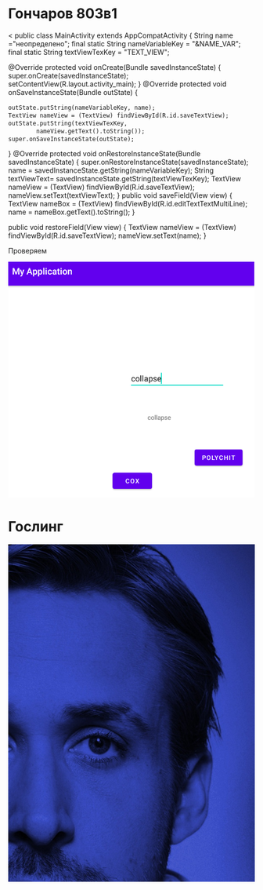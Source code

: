 # Гончаров 803в1
< public class MainActivity extends AppCompatActivity { String name ="неопределено"; final static String nameVariableKey = "&NAME_VAR"; final static String textViewTexKey = "TEXT_VIEW";

@Override
protected void onCreate(Bundle savedInstanceState) {
    super.onCreate(savedInstanceState);
    setContentView(R.layout.activity_main);
}
@Override
protected void onSaveInstanceState(Bundle outState)
{

    outState.putString(nameVariableKey, name);
    TextView nameView = (TextView) findViewById(R.id.saveTextView);
    outState.putString(textViewTexKey,
            nameView.getText().toString());
    super.onSaveInstanceState(outState);
}
@Override
protected void onRestoreInstanceState(Bundle savedInstanceState)
{
    super.onRestoreInstanceState(savedInstanceState);
    name = savedInstanceState.getString(nameVariableKey);
    String textViewText=
            savedInstanceState.getString(textViewTexKey);
    TextView nameView = (TextView) findViewById(R.id.saveTextView);
    nameView.setText(textViewText);
}
public void saveField(View view)
{
    TextView nameBox = (TextView)
            findViewById(R.id.editTextTextMultiLine);
    name = nameBox.getText().toString();
}

public void restoreField(View view)
{
    TextView nameView = (TextView) findViewById(R.id.saveTextView);
    nameView.setText(name);
}

Проверяем

![Альтернативный текст](/rsc/rap.png)

# Гослинг

![Альтернативный текст](/rsc/2.jpg)
